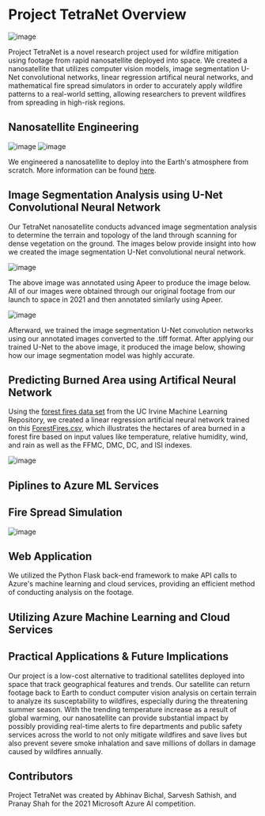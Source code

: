 # Project TetraNet Overview

![image](https://user-images.githubusercontent.com/65915193/112793462-f5b15d80-902a-11eb-874b-decbbb800f6d.png)

Project TetraNet is a novel research project used for wildfire mitigation using footage from rapid nanosatellite deployed into space. We created a nanosatellite that utilizes computer vision models, image segmentation U-Net convolutional networks, linear regression artifical neural networks, and mathematical fire spread simulators in order to accurately apply wildfire patterns to a real-world setting, allowing researchers to prevent wildfires from spreading in high-risk regions.

## Nanosatellite Engineering

![image](https://user-images.githubusercontent.com/65915193/113235068-11557780-9268-11eb-88a5-1da251bd10b5.png)
![image](https://user-images.githubusercontent.com/65915193/113235206-482b8d80-9268-11eb-9f64-8d097736f1ef.png)

We engineered a nanosatellite to deploy into the Earth's atmosphere from scratch. More information can be found [here](https://drive.google.com/file/d/19KJ8iIdx7iHpYULTgR8Wu4Gu_hYKOD-A/view?usp=sharing).


## Image Segmentation Analysis using U-Net Convolutional Neural Network

Our TetraNet nanosatellite conducts advanced image segmentation analysis to determine the terrain and topology of the land through scanning for dense vegetation on the ground. The images below provide insight into how we created the image segmentation U-Net convolutional neural network.

![image](https://user-images.githubusercontent.com/65915193/113232996-d9e4cc00-9263-11eb-9a9b-24c5d19d305e.png)

The above image was annotated using Apeer to produce the image below. All of our images were obtained through our original footage from our launch to space in 2021 and then annotated similarly using Apeer. 

![image](https://user-images.githubusercontent.com/65915193/113232418-b40af780-9262-11eb-926d-491324db32b6.png)

Afterward, we trained the image segmentation U-Net convolution networks using our annotated images converted to the .tiff format. After applying our trained U-Net to the above image, it produced the image below, showing how our image segmentation model was highly accurate. 


## Predicting Burned Area using Artifical Neural Network

Using the [forest fires data set](http://archive.ics.uci.edu/ml/datasets/Forest+Fires) from the UC Irvine Machine Learning Repository, we created a linear regression artificial neural network trained on this [ForestFires.csv](http://archive.ics.uci.edu/ml/machine-learning-databases/forest-fires/forestfires.csv), which illustrates the hectares of area burned in a forest fire based on input values like temperature, relative humidity, wind, and rain as well as the FFMC, DMC, DC, and ISI indexes.

![image](https://user-images.githubusercontent.com/65915193/113236263-29c69180-926a-11eb-9d14-76c16691f2c6.png)

 ## Piplines to Azure ML Services
 
## Fire Spread Simulation

![image](https://assets.website-files.com/5f45dcafd2144b042ed84cfd/5f45fb0d93892157cded1b01_4168ff14fa8d3045737dbf347ddd91cfcf354931.gif)

## Web Application

We utilized the Python Flask back-end framework to make API calls to Azure's machine learning and cloud services, providing an efficient method of conducting analysis on the footage.

## Utilizing Azure Machine Learning and Cloud Services 

## Practical Applications & Future Implications

Our project is a low-cost alternative to traditional satellites deployed into space that track geographical features and trends. Our satellite can return footage back to Earth to conduct computer vision analysis on certain terrain to analyze its susceptability to wildfires, especially during the threatening summer season. With the trending temperature increase as a result of global warming, our nanosatellite can provide substantial impact by possibly providing real-time alerts to fire departments and public safety services across the world to not only mitigate wildfires and save lives but also prevent severe smoke inhalation and save millions of dollars in damage caused by wildfires annually.

## Contributors

Project TetraNet was created by Abhinav Bichal, Sarvesh Sathish, and Pranay Shah for the 2021 Microsoft Azure AI competition.
